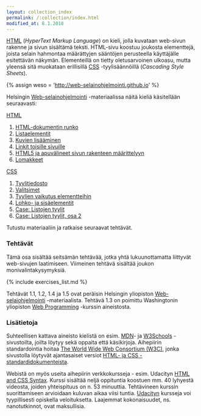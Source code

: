 ```yaml
---
layout: collection_index
permalink: /:collection/index.html
modified_at: 8.1.2018
---
```


[HTML][HTML] (*HyperText Markup Language*) on kieli, jolla kuvataan  web-sivun rakenne ja sivun sisältämä teksti. HTML-sivu koostuu joukosta elementtejä, joista selain hahmontaa määrättyjen sääntöjen  perusteella käyttäjälle esitettävän näkymän. Elementeillä on tietty oletusarvoinen ulkoasu, mutta yleensä sitä muokataan erillisillä [CSS][CSS] -tyylisäännöillä (*Cascading Style Sheets*).

[HTML]: https://developer.mozilla.org/en-US/docs/Web/HTML
[CSS]: https://developer.mozilla.org/en-US/docs/Web/CSS

{% assign weso = 'http://web-selainohjelmointi.github.io' %}

Helsingin [Web-selainohjelmointi]({{weso}}) -materiaalissa näitä
kieliä käsitellään seuraavasti:

[HTML]({{weso}}/#2-HTML)

1. [HTML-dokumentin runko]({{weso}}/#2.1-HTML-dokumentin-runko)
2. [Listaelementit]({{weso}}/#2.2-Listaelementit)
3. [Kuvien lisääminen]({{weso}}/#2.3-Kuvien-lisääminen)
4. [Linkit toisille sivuille]({{weso}}/#2.4-Linkit-toisille-sivuille)
5. [HTML5 ja apuvälineet sivun rakenteen määrittelyyn]({{weso}}/#2.5-HTML5-ja-apuvälineet-sivun-rakenteen-määrittelyyn)
6. [Lomakkeet]({{weso}}/#2.6-Lomakkeet)

[CSS](#3-CSS)

1. [Tyylitiedosto]({{weso}}/#3.1-Tyylitiedosto)
2. [Valitsimet]({{weso}}/#3.2-Valitsimet)
3. [Tyylien vaikutus elementteihin]({{weso}}/#3.3-Tyylien-vaikutus-elementteihin)
4. [Lohko- ja sisäelementit]({{weso}}/#3.4-Lohko--ja-sisäelementit)
5. [Case: Listojen tyylit]({{weso}}/#3.5-Case:-Listojen-tyylit)
6. [Case: Listojen tyylit, osa 2]({{weso}}/#3.6-Case:-Listojen-tyylit,-osa-2)

Tutustu materiaaliin ja ratkaise seuraavat tehtävät.

### Tehtävät

Tämä osa sisältää seitsämän tehtävää, jotka yhtä lukuunottamatta
liittyvät web-sivujen laatimiseen. Viimeinen tehtävä sisältää joukon monivalintakysymyksiä.

{% include exercises_list.md %}

Tehtävät 1.1, 1.2, 1.4 ja 1.5 ovat peräisin Helsingin yliopiston [Web-selaiohjelmointi]({{weso}}) -materiaalista. Tehtävä 1.3 on poimittu Washingtonin yliopiston [Web Programming][cse154] -kurssin aineistosta.

[cse154]: https://courses.cs.washington.edu/courses/cse154/

### Lisätietoja

Suhteellisen kattava aineisto kielistä on esim. [MDN][MDN]- ja
[W3Schools][W3Schools] -sivustoilta, joilta löytyy sekä oppaita että
käsikirjoja. Aihepiirin standardointia hoitaa
[The World Wide Web Consortium (W3C)][W3C], jonka sivustolla löytyvät ajantasaiset versiot [HTML- ja CSS -standardidokumenteista][W3C-STD].  

[MDN]: https://developer.mozilla.org/en-US/docs/Web
[W3Schools]: https://www.w3schools.com
[W3C]: https://www.w3.org  
[W3C-STD]: https://www.w3.org/standards/webdesign/htmlcss

Webistä on myös useita aihepiirin verkkokursseja - esim. Udacityn
[HTML and CSS Syntax](https://eu.udacity.com/course/html-and-css-syntax--ud001).
Kurssi sisältää neljä oppituntia koostuen mm. 40 lyhyestä videosta, joiden
yhteispituus on n. 53 minuuttia. Tehtävineen kurssin suorittamiseen
arvioidaan kuluvan aikaa viisi tuntia. [Udacityn][Udacity] kursseja voi
tyypillisesti opiskella veloituksetta. Laajemmat kokonaisuudet,
ns. nanotutkinnot, ovat maksullisia.

[Udacity]: https://eu.udacity.com
